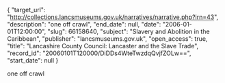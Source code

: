 {
  "target_url": "http://collections.lancsmuseums.gov.uk/narratives/narrative.php?irn=43", 
  "description": "one off crawl", 
  "end_date": null, 
  "date": "2006-01-01T12:00:00", 
  "slug": 66158640, 
  "subject": "Slavery and Abolition in the Caribbean", 
  "publisher": "lancsmuseums.gov.uk", 
  "open_access": true, 
  "title": "Lancashire County Council: Lancaster and the Slave Trade", 
  "record_id": "20060101T120000/DiDDs4WteTwzdqQvjfZOLw==", 
  "start_date": null
}

one off crawl